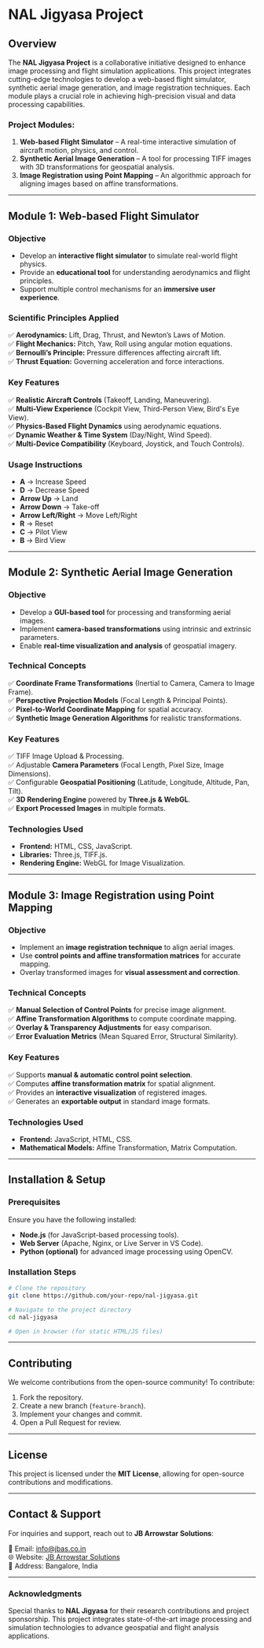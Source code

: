 # NAL Jigyasa Project

## Overview
The **NAL Jigyasa Project** is a collaborative initiative designed to enhance image processing and flight simulation applications. This project integrates cutting-edge technologies to develop a web-based flight simulator, synthetic aerial image generation, and image registration techniques. Each module plays a crucial role in achieving high-precision visual and data processing capabilities.

### **Project Modules:**
1. **Web-based Flight Simulator** – A real-time interactive simulation of aircraft motion, physics, and control.
2. **Synthetic Aerial Image Generation** – A tool for processing TIFF images with 3D transformations for geospatial analysis.
3. **Image Registration using Point Mapping** – An algorithmic approach for aligning images based on affine transformations.

---

## Module 1: Web-based Flight Simulator
### **Objective**
- Develop an **interactive flight simulator** to simulate real-world flight physics.
- Provide an **educational tool** for understanding aerodynamics and flight principles.
- Support multiple control mechanisms for an **immersive user experience**.

### **Scientific Principles Applied**
✅ **Aerodynamics:** Lift, Drag, Thrust, and Newton’s Laws of Motion.  
✅ **Flight Mechanics:** Pitch, Yaw, Roll using angular motion equations.  
✅ **Bernoulli’s Principle:** Pressure differences affecting aircraft lift.  
✅ **Thrust Equation:** Governing acceleration and force interactions.  

### **Key Features**
✅ **Realistic Aircraft Controls** (Takeoff, Landing, Maneuvering).  
✅ **Multi-View Experience** (Cockpit View, Third-Person View, Bird's Eye View).  
✅ **Physics-Based Flight Dynamics** using aerodynamic equations.  
✅ **Dynamic Weather & Time System** (Day/Night, Wind Speed).  
✅ **Multi-Device Compatibility** (Keyboard, Joystick, and Touch Controls).  

### **Usage Instructions**
- **A** → Increase Speed  
- **D** → Decrease Speed  
- **Arrow Up** → Land  
- **Arrow Down** → Take-off  
- **Arrow Left/Right** → Move Left/Right  
- **R** → Reset  
- **C** → Pilot View  
- **B** → Bird View  

---

## Module 2: Synthetic Aerial Image Generation
### **Objective**
- Develop a **GUI-based tool** for processing and transforming aerial images.
- Implement **camera-based transformations** using intrinsic and extrinsic parameters.
- Enable **real-time visualization and analysis** of geospatial imagery.

### **Technical Concepts**
✅ **Coordinate Frame Transformations** (Inertial to Camera, Camera to Image Frame).  
✅ **Perspective Projection Models** (Focal Length & Principal Points).  
✅ **Pixel-to-World Coordinate Mapping** for spatial accuracy.  
✅ **Synthetic Image Generation Algorithms** for realistic transformations.  

### **Key Features**
✅ TIFF Image Upload & Processing.  
✅ Adjustable **Camera Parameters** (Focal Length, Pixel Size, Image Dimensions).  
✅ Configurable **Geospatial Positioning** (Latitude, Longitude, Altitude, Pan, Tilt).  
✅ **3D Rendering Engine** powered by **Three.js & WebGL**.  
✅ **Export Processed Images** in multiple formats.  

### **Technologies Used**
- **Frontend:** HTML, CSS, JavaScript.  
- **Libraries:** Three.js, TIFF.js.  
- **Rendering Engine:** WebGL for Image Visualization.  

---

## Module 3: Image Registration using Point Mapping
### **Objective**
- Implement an **image registration technique** to align aerial images.
- Use **control points and affine transformation matrices** for accurate mapping.
- Overlay transformed images for **visual assessment and correction**.

### **Technical Concepts**
✅ **Manual Selection of Control Points** for precise image alignment.  
✅ **Affine Transformation Algorithms** to compute coordinate mapping.  
✅ **Overlay & Transparency Adjustments** for easy comparison.  
✅ **Error Evaluation Metrics** (Mean Squared Error, Structural Similarity).  

### **Key Features**
✅ Supports **manual & automatic control point selection**.  
✅ Computes **affine transformation matrix** for spatial alignment.  
✅ Provides an **interactive visualization** of registered images.  
✅ Generates an **exportable output** in standard image formats.  

### **Technologies Used**
- **Frontend:** JavaScript, HTML, CSS.  
- **Mathematical Models:** Affine Transformation, Matrix Computation.  

---

## Installation & Setup
### **Prerequisites**
Ensure you have the following installed:
- **Node.js** (for JavaScript-based processing tools).
- **Web Server** (Apache, Nginx, or Live Server in VS Code).
- **Python (optional)** for advanced image processing using OpenCV.

### **Installation Steps**
```bash
# Clone the repository
git clone https://github.com/your-repo/nal-jigyasa.git

# Navigate to the project directory
cd nal-jigyasa

# Open in browser (for static HTML/JS files)
```

---

## Contributing
We welcome contributions from the open-source community! To contribute:
1. Fork the repository.
2. Create a new branch (`feature-branch`).
3. Implement your changes and commit.
4. Open a Pull Request for review.

---

## License
This project is licensed under the **MIT License**, allowing for open-source contributions and modifications.

---

## Contact & Support
For inquiries and support, reach out to **JB Arrowstar Solutions**:

📧 Email: info@jbas.co.in  
🌐 Website: [JB Arrowstar Solutions](https://jbarrowstarsolutions.com)  
📍 Address: Bangalore, India  

---

### **Acknowledgments**
Special thanks to **NAL Jigyasa** for their research contributions and project sponsorship. This project integrates state-of-the-art image processing and simulation technologies to advance geospatial and flight analysis applications.
